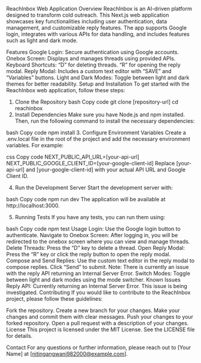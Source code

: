 ReachInbox Web Application
Overview
ReachInbox is an AI-driven platform designed to transform cold outreach. This Next.js web application showcases key functionalities including user authentication, data management, and customizable reply features. The app supports Google login, integrates with various APIs for data handling, and includes features such as light and dark mode.

Features
Google Login: Secure authentication using Google accounts.
Onebox Screen: Displays and manages threads using provided APIs.
Keyboard Shortcuts:
“D” for deleting threads.
“R” for opening the reply modal.
Reply Modal: Includes a custom text editor with “SAVE” and “Variables” buttons.
Light and Dark Modes: Toggle between light and dark themes for better readability.
Setup and Installation
To get started with the ReachInbox web application, follow these steps:

1. Clone the Repository
bash
Copy code
git clone [repository-url]
cd reachinbox
2. Install Dependencies
Make sure you have Node.js and npm installed. Then, run the following command to install the necessary dependencies:

bash
Copy code
npm install
3. Configure Environment Variables
Create a .env.local file in the root of the project and add the necessary environment variables. For example:

css
Copy code
NEXT_PUBLIC_API_URL=[your-api-url]
NEXT_PUBLIC_GOOGLE_CLIENT_ID=[your-google-client-id]
Replace [your-api-url] and [your-google-client-id] with your actual API URL and Google Client ID.

4. Run the Development Server
Start the development server with:

bash
Copy code
npm run dev
The application will be available at http://localhost:3000.

5. Running Tests
If you have any tests, you can run them using:

bash
Copy code
npm test
Usage
Login: Use the Google login button to authenticate.
Navigate to Onebox Screen: After logging in, you will be redirected to the onebox screen where you can view and manage threads.
Delete Threads: Press the “D” key to delete a thread.
Open Reply Modal: Press the “R” key or click the reply button to open the reply modal.
Compose and Send Replies: Use the custom text editor in the reply modal to compose replies. Click “Send” to submit. Note: There is currently an issue with the reply API returning an Internal Server Error.
Switch Modes: Toggle between light and dark modes using the mode switcher.
Known Issues
Reply API: Currently returning an Internal Server Error. This issue is being investigated.
Contributing
If you would like to contribute to the ReachInbox project, please follow these guidelines:

Fork the repository.
Create a new branch for your changes.
Make your changes and commit them with clear messages.
Push your changes to your forked repository.
Open a pull request with a description of your changes.
License
This project is licensed under the MIT License. See the LICENSE file for details.

Contact
For any questions or further information, please reach out to [Your Name] at [nitingangwani982000@example.com].